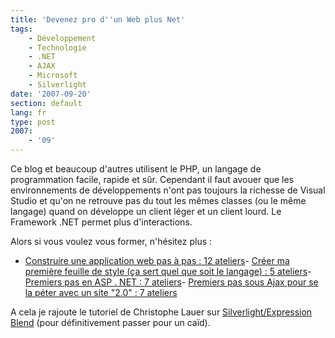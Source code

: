 ```yaml
---
title: 'Devenez pro d''un Web plus Net'
tags:
    - Développement
    - Technologie
    - .NET
    - AJAX
    - Microsoft
    - Silverlight
date: '2007-09-20'
section: default
lang: fr
type: post
2007:
    - '09'
---
```


Ce blog et beaucoup d'autres utilisent le PHP, un langage de programmation facile, rapide et s&#xFB;r. Cependant il faut avouer que les environnements de développements n'ont pas toujours la richesse de Visual Studio et qu'on ne retrouve pas du tout les mêmes classes (ou le même langage) quand on développe un client léger et un client lourd. Le Framework .NET permet plus d'interactions.</p>

Alors si vous voulez vous former, n'hésitez plus&nbsp;:

*   [Construire une application web pas à pas&nbsp;: 12 ateliers](http://msdn.microsoft.com/en-us/aa336522)- [Créer ma première feuille de style (ça sert quel que soit le langage)&nbsp;: 5 ateliers](http://msdn.microsoft.com/en-us/aa336522)- [Premiers pas en ASP . NET&nbsp;: 7 ateliers](http://msdn.microsoft.com/en-us/aa336522)- [Premiers pas sous Ajax pour se la péter avec un site &quot;2.0&quot;&nbsp;: 7 ateliers](http://msdn.microsoft.com/en-us/aa336522)

A cela je rajoute le tutoriel de Christophe Lauer sur [Silverlight/Expression Blend](http://blogs.msdn.com/b/clauer/archive/2007/09/18/mon-tutoriel-expression-blend-et-silverlight-1-0-en-avant-premi-re.aspx) (pour définitivement passer pour un ca&#xEF;d).